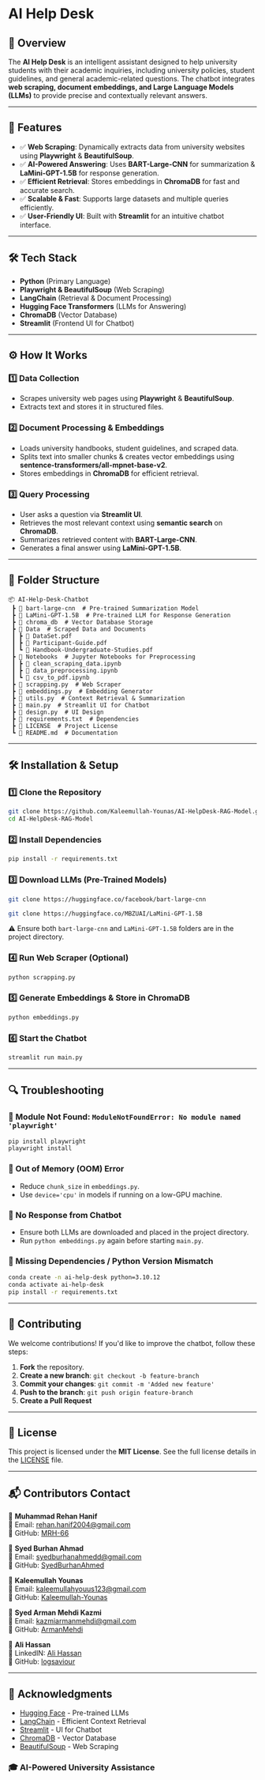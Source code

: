 # AI Help Desk

## 📌 Overview

The **AI Help Desk** is an intelligent assistant designed to help university students with their academic inquiries, including university policies, student guidelines, and general academic-related questions. The chatbot integrates **web scraping, document embeddings, and Large Language Models (LLMs)** to provide precise and contextually relevant answers.

---

## 🧩 Features

- ✅ **Web Scraping**: Dynamically extracts data from university websites using **Playwright** & **BeautifulSoup**.
- ✅ **AI-Powered Answering**: Uses **BART-Large-CNN** for summarization & **LaMini-GPT-1.5B** for response generation.
- ✅ **Efficient Retrieval**: Stores embeddings in **ChromaDB** for fast and accurate search.
- ✅ **Scalable & Fast**: Supports large datasets and multiple queries efficiently.
- ✅ **User-Friendly UI**: Built with **Streamlit** for an intuitive chatbot interface.

---

## 🛠️ Tech Stack

- **Python** (Primary Language)
- **Playwright & BeautifulSoup** (Web Scraping)
- **LangChain** (Retrieval & Document Processing)
- **Hugging Face Transformers** (LLMs for Answering)
- **ChromaDB** (Vector Database)
- **Streamlit** (Frontend UI for Chatbot)

---

## ⚙️ How It Works

### 1️⃣ Data Collection
- Scrapes university web pages using **Playwright** & **BeautifulSoup**.
- Extracts text and stores it in structured files.

### 2️⃣ Document Processing & Embeddings
- Loads university handbooks, student guidelines, and scraped data.
- Splits text into smaller chunks & creates vector embeddings using **sentence-transformers/all-mpnet-base-v2**.
- Stores embeddings in **ChromaDB** for efficient retrieval.

### 3️⃣ Query Processing
- User asks a question via **Streamlit UI**.
- Retrieves the most relevant context using **semantic search** on **ChromaDB**.
- Summarizes retrieved content with **BART-Large-CNN**.
- Generates a final answer using **LaMini-GPT-1.5B**.

---

## 📂 Folder Structure

```
📦 AI-Help-Desk-Chatbot  
 ┣ 📂 bart-large-cnn  # Pre-trained Summarization Model
 ┣ 📂 LaMini-GPT-1.5B  # Pre-trained LLM for Response Generation
 ┣ 📂 chroma_db  # Vector Database Storage
 ┣ 📂 Data  # Scraped Data and Documents
 ┃ ┣ 📜 DataSet.pdf
 ┃ ┣ 📜 Participant-Guide.pdf
 ┃ ┗ 📜 Handbook-Undergraduate-Studies.pdf
 ┣ 📂 Notebooks  # Jupyter Notebooks for Preprocessing
 ┃ ┣ 📜 clean_scraping_data.ipynb
 ┃ ┣ 📜 data_preprocessing.ipynb
 ┃ ┗ 📜 csv_to_pdf.ipynb
 ┣ 📜 scrapping.py  # Web Scraper
 ┣ 📜 embeddings.py  # Embedding Generator
 ┣ 📜 utils.py  # Context Retrieval & Summarization
 ┣ 📜 main.py  # Streamlit UI for Chatbot
 ┣ 📜 design.py  # UI Design
 ┣ 📜 requirements.txt  # Dependencies
 ┣ 📜 LICENSE  # Project License
 ┗ 📜 README.md  # Documentation
```

---

## 🛠️ Installation & Setup

### 1️⃣ Clone the Repository
```bash
git clone https://github.com/Kaleemullah-Younas/AI-HelpDesk-RAG-Model.git
cd AI-HelpDesk-RAG-Model
```

### 2️⃣ Install Dependencies
```bash
pip install -r requirements.txt
```

### 3️⃣ Download LLMs (Pre-Trained Models)
```bash
git clone https://huggingface.co/facebook/bart-large-cnn

git clone https://huggingface.co/MBZUAI/LaMini-GPT-1.5B
```
⚠️ Ensure both `bart-large-cnn` and `LaMini-GPT-1.5B` folders are in the project directory.

### 4️⃣ Run Web Scraper (Optional)
```bash
python scrapping.py
```

### 5️⃣ Generate Embeddings & Store in ChromaDB
```bash
python embeddings.py
```

### 6️⃣ Start the Chatbot
```bash
streamlit run main.py
```

---

## 🔍 Troubleshooting

### 🔹 Module Not Found: `ModuleNotFoundError: No module named 'playwright'`
```bash
pip install playwright
playwright install
```

### 🔹 Out of Memory (OOM) Error
- Reduce `chunk_size` in `embeddings.py`.
- Use `device='cpu'` in models if running on a low-GPU machine.

### 🔹 No Response from Chatbot
- Ensure both LLMs are downloaded and placed in the project directory.
- Run `python embeddings.py` again before starting `main.py`.

### 🔹 Missing Dependencies / Python Version Mismatch
```bash
conda create -n ai-help-desk python=3.10.12
conda activate ai-help-desk
pip install -r requirements.txt
```

---

## 🤝 Contributing

We welcome contributions! If you'd like to improve the chatbot, follow these steps:

1. **Fork** the repository.
2. **Create a new branch**: `git checkout -b feature-branch`
3. **Commit your changes**: `git commit -m 'Added new feature'`
4. **Push to the branch**: `git push origin feature-branch`
5. **Create a Pull Request**

---

## 📜 License

This project is licensed under the **MIT License**. See the full license details in the [LICENSE](LICENSE) file.

---

## 📬 Contributors Contact
👤 **Muhammad Rehan Hanif**  
📧 Email: [rehan.hanif2004@gmail.com](mailto:rehan.hanif2004@gmail.com)  
📂 GitHub: [MRH-66](https://github.com/MRH-66)

👤 **Syed Burhan Ahmad**  
📧 Email: [syedburhanahmedd@gmail.com](mailto:syedburhanahmedd@gmail.com)  
📂 GitHub: [SyedBurhanAhmed](https://github.com/SyedBurhanAhmed)

👤 **Kaleemullah Younas**  
📧 Email: [kaleemullahyouus123@gmail.com](mailto:kaleemullahyouus123@gmail.com)  
📂 GitHub: [Kaleemullah-Younas](https://github.com/Kaleemullah-Younas)

👤 **Syed Arman Mehdi Kazmi**  
📧 Email: [kazmiarmanmehdi@gmail.com](mailto:kazmiarmanmehdi@gmail.com)  
📂 GitHub: [ArmanMehdi](https://github.com/ArmanMehdi)

👤 **Ali Hassan**  
📧 LinkedIN: [Ali Hassan](https://www.linkedin.com/in/ali-hassan-96b230244/)  
📂 GitHub: [logsaviour](https://github.com/logsaviour)

---

## 🌟 Acknowledgments

- [Hugging Face](https://huggingface.co/) - Pre-trained LLMs
- [LangChain](https://python.langchain.com/) - Efficient Context Retrieval
- [Streamlit](https://streamlit.io/) - UI for Chatbot
- [ChromaDB](https://www.trychroma.com/) - Vector Database
- [BeautifulSoup](https://www.crummy.com/software/BeautifulSoup/) - Web Scraping

### 🎓 AI-Powered University Assistance
